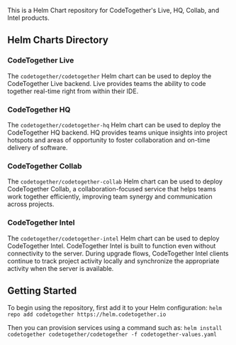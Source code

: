 This is a Helm Chart repository for CodeTogether's Live, HQ, Collab, and Intel products.

## Helm Charts Directory

### CodeTogether Live

The `codetogether/codetogether` Helm chart can be used to deploy the CodeTogether Live
backend. Live provides teams the ability to code together real-time right from within 
their IDE.

### CodeTogether HQ

The `codetogether/codetogether-hq` Helm chart can be used to deploy the CodeTogether HQ
backend. HQ provides teams unique insights into project hotspots and areas of opportunity
to foster collaboration and on-time delivery of software.

### CodeTogether Collab

The `codetogether/codetogether-collab` Helm chart can be used to deploy CodeTogether Collab, a collaboration-focused service that helps teams work together efficiently, improving team synergy and communication across projects.

### CodeTogether Intel

The `codetogether/codetogether-intel` Helm chart can be used to deploy CodeTogether Intel. CodeTogether Intel is built to function even without connectivity to the server. During upgrade flows, CodeTogether Intel clients continue to track project activity locally and synchronize the appropriate activity when the server is available.

## Getting Started

To begin using the repository, first add it to your Helm configuration:
`helm repo add codetogether https://helm.codetogether.io`

Then you can provision services using a command such as:
`helm install codetogether codetogether/codetogether -f codetogether-values.yaml`
